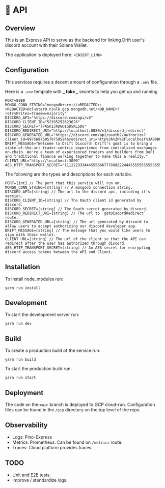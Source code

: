 # 🦾 API

## Overview

This is an Express API to serve as the backend for linking Drift user's discord account with their Solana Wallet.

The application is deployed here: `<INSERT_LINK>`

## Configuration

This services requires a decent amount of configuration through a `.env` file.

Here is a `.env` template with **_ fake _** secrets to help you get up and running.

```
PORT=8080
MONGO_CONN_STRING="mongodb+srv://<REDACTED>:<REDACTED>@cluster0.n3ulk.gcp.mongodb.net/<DB_NAME>?retryWrites=true&w=majority"
DISCORD_API="https://discord.com/api/v8"
DISCORD_CLIENT_ID="52395252623626"
DISCORD_SECRET="lFASHIJADGOIGDSKLSDG"
DISCORD_REDIRECT_URI="http://localhost:8080/v1/discord_redirect"
DISCORD_GENERATED_URL="https://discord.com/api/oauth2/authorize?client_id=997668769570750524&redirect_uri=http%3A%2F%2Flocalhost%3A8080%2Fv1%2Fdiscord_redirect&response_type=code&scope=identify%20email"
DRIFT_MESSAGE="Welcome to Drift Discord! Drift’s goal is to bring a state-of-the-art trader-centric experience from centralized exchanges on-chain. We're a team of experienced traders and builders from DeFi and traditional finance working together to make this a reality."
CLIENT_URL="http://localhost:3000"
AES_HTTP_TRANSPORT_SECRET="11122233344455566677788822244455555555555555555231231321313aaaff"
```

The following are the types and descriptions for each variable.

```
PORT=[int] // The port that this service will run on.
MONGO_CONN_STRING=[string] // A mongodb connection string.
DISCORD_API=[string] // The url to the discord api, including it's version.
DISCORD_CLIENT_ID=[string] // The Oauth client id generated by discord.
DISCORD_SECRET=[string] // The Oauth secret generated by discord.
DISCORD_REDIRECT_URI=[string] // The url to `getDiscordRedirect` route.
DISCORD_GENERATED_URL=[string] // The url generated by discord to allow users to accept authorizing our discord developer app.
DRIFT_MESSAGE=[string] // The message that you would like users to sign with their wallet.
CLIENT_URL=[string] // The url of the client so that the API can redirect after the user has authorized through discord.
AES_HTTP_TRANSPORT_SECRET=[string] // An AES secret for encrypting discord access tokens between the API and Client.
```

## Installation

To install node_modules run:

    yarn run install

## Development

To start the development server run:

    yarn run dev

## Build

To create a production build of the service run:

    yarn run build

To start the production build run:

    yarn run start

## Deployment

The code on the `main` branch is deployed to GCP cloud-run. Configuration files can be found in the `/gcp` directory on the top level of the repo.

## Observability

- Logs: Pino-Express
- Metrics: Prometheus. Can be found on `/metrics` route.
- Traces: Cloud platform provides traces.

## TODO

- Unit and E2E tests.
- Improve / standardize logs.
